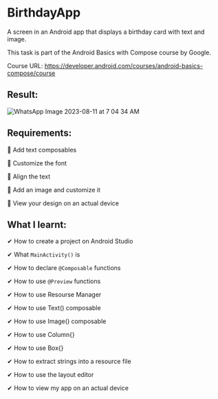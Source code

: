 # BirthdayApp

A screen in an Android app that displays a birthday card with text and image.


This task is part of the Android Basics with Compose course by Google.

Course URL: https://developer.android.com/courses/android-basics-compose/course

## Result:

![WhatsApp Image 2023-08-11 at 7 04 34 AM](https://github.com/AmiraMohamed745/BirthdayApp/assets/109589388/eed14bde-7cdf-42be-b2ca-0250cdc4646a)



## Requirements: 

🔴 Add text composables

🔴 Customize the font 

🔴 Align the text

🔴 Add an image and customize it 

🔴 View your design on an actual device


## What I learnt:

✔ How to create a project on Android Studio

✔ What `MainActivity()` is

✔ How to declare `@Composable` functions 

✔ How to use `@Preview` functions

✔ How to use Resourse Manager

✔ How to use Text() composable

✔ How to use Image() composable

✔ How to use Column{} 

✔ How to use Box{} 

✔ How to extract strings into a resource file

✔ How to use the layout editor

✔ How to view my app on an actual device
